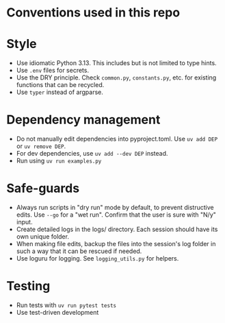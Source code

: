 # Conventions used in this repo

# Style

- Use idiomatic Python 3.13. This includes but is not limited to type hints.
- Use `.env` files for secrets.
- Use the DRY principle. Check `common.py`, `constants.py`, etc. for existing functions that can be recycled.
- Use `typer` instead of argparse.

# Dependency management

- Do not manually edit dependencies into pyproject.toml. Use `uv add DEP` or `uv remove DEP`.
- For dev dependencies, use `uv add --dev DEP` instead.
- Run using `uv run examples.py`


# Safe-guards

- Always run scripts in "dry run" mode by default, to prevent distructive edits. Use `--go` for a
  "wet run". Confirm that the user is sure with "N/y" input. 
- Create detailed logs in the logs/ directory. Each session should have its own unique folder.
- When making file edits, backup the files into the session's log folder in such a way that it can 
  be rescued if needed.
- Use loguru for logging. See `logging_utils.py` for helpers.

# Testing

- Run tests with `uv run pytest tests`
- Use test-driven development
